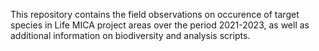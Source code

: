 This repository contains the field observations on occurence of target species in Life MICA project areas over the period 2021-2023, as well as additional information on biodiversity and analysis scripts.
